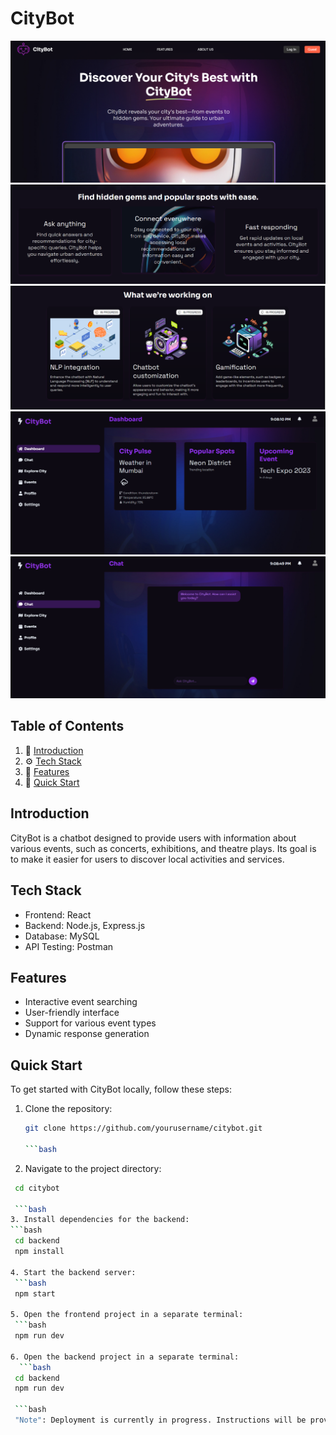 # CityBot

![Description](images/CB_1.png)
![Description](images/CB_3.png)
![Description](images/CB_4.png)
![Description](images/CB_5.png)
![Description](images/CB_6.png)


## Table of Contents
1. 🤖 [Introduction](#introduction)
2. ⚙️ [Tech Stack](#tech-stack)
3. 🔋 [Features](#features)
4. 🤸 [Quick Start](#quick-start)

## Introduction
CityBot is a chatbot designed to provide users with information about various events, such as concerts, exhibitions, and theatre plays. Its goal is to make it easier for users to discover local activities and services.

## Tech Stack
- Frontend: React
- Backend: Node.js, Express.js
- Database: MySQL
- API Testing: Postman

## Features
- Interactive event searching
- User-friendly interface
- Support for various event types
- Dynamic response generation

## Quick Start

To get started with CityBot locally, follow these steps:

1. Clone the repository: 
   ```bash
   git clone https://github.com/yourusername/citybot.git

   ```bash
2. Navigate to the project directory:
  ```bash
   cd citybot

   ```bash
3. Install dependencies for the backend:
  ```bash
   cd backend
   npm install

4. Start the backend server:
   ```bash
   npm start

5. Open the frontend project in a separate terminal:
   ```bash
   npm run dev

6. Open the backend project in a separate terminal:
    ```bash
   cd backend
   npm run dev

   ```bash
   "Note": Deployment is currently in progress. Instructions will be provided once the project is live.
   

   


